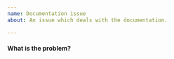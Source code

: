 ```yaml
---
name: Documentation issue
about: An issue which deals with the documentation.

---
```


#### What is the problem?
